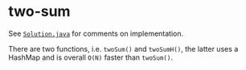 # two-sum

See [`Solution.java`](/Solution.java) for comments on implementation.

There are two functions, i.e. `twoSum()` and `twoSumH()`, the latter uses a HashMap and is overall `O(N)` faster than `twoSum()`.